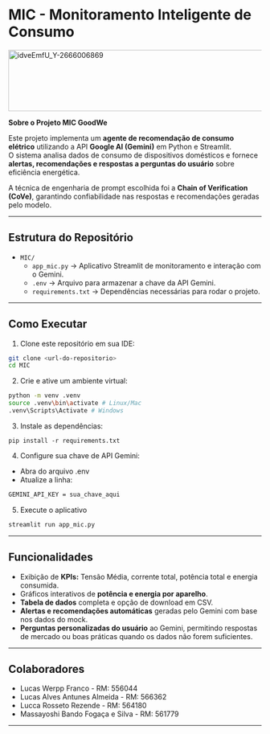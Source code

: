 # MIC - Monitoramento Inteligente de Consumo

<img width="820" height="122" alt="idveEmfU_Y-2666006869" src="https://github.com/user-attachments/assets/82e8f14e-74f2-4a38-b28a-44959f0823cd" />

**Sobre o Projeto MIC GoodWe**

Este projeto implementa um **agente de recomendação de consumo elétrico** utilizando a API **Google AI (Gemini)** em Python e Streamlit.  
O sistema analisa dados de consumo de dispositivos domésticos e fornece **alertas, recomendações e respostas a perguntas do usuário** sobre eficiência energética.  

A técnica de engenharia de prompt escolhida foi a **Chain of Verification (CoVe)**, garantindo confiabilidade nas respostas e recomendações geradas pelo modelo.

---

## Estrutura do Repositório

- `MIC/`  
  - `app_mic.py` → Aplicativo Streamlit de monitoramento e interação com o Gemini.  
  - `.env` → Arquivo para armazenar a chave da API Gemini.  
  - `requirements.txt` → Dependências necessárias para rodar o projeto.  

---

## Como Executar

1. Clone este repositório em sua IDE:
```bash
git clone <url-do-repositorio>
cd MIC
```
2. Crie e ative um ambiente virtual:
```bash
python -m venv .venv
source .venv\bin\activate # Linux/Mac
.venv\Scripts\Activate # Windows
```
3. Instale as dependências:
```
pip install -r requirements.txt
```
4. Configure sua chave de API Gemini:
- Abra do arquivo .env
- Atualize a linha:
```bash
GEMINI_API_KEY = sua_chave_aqui
```
5. Execute o aplicativo
```bash
streamlit run app_mic.py
```

---

## Funcionalidades
- Exibição de **KPIs:** Tensão Média, corrente total, potência total e energia consumida.
- Gráficos interativos de **potência e energia por aparelho**.
- **Tabela de dados** completa e opção de download em CSV.
- **Alertas e recomendações automáticas** geradas pelo Gemini com base nos dados do mock.
- **Perguntas personalizadas do usuário** ao Gemini, permitindo respostas de mercado ou boas práticas quando os dados não forem suficientes.

---

## Colaboradores
- Lucas Werpp Franco - RM: 556044
- Lucas Alves Antunes Almeida - RM: 566362
- Lucca Rosseto Rezende - RM: 564180
- Massayoshi Bando Fogaça e Silva - RM: 561779

---
